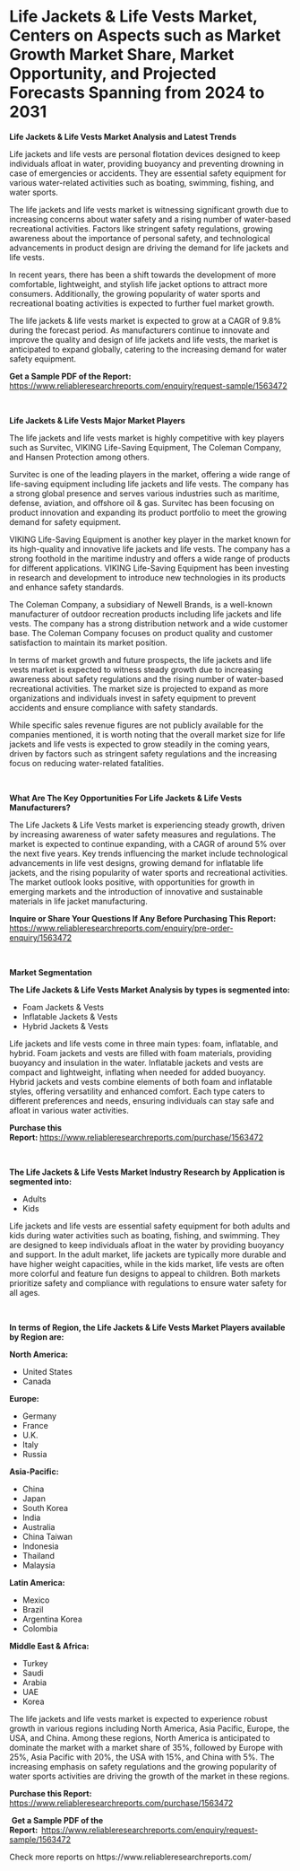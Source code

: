 <p><h1>Life Jackets & Life Vests Market, Centers on Aspects such as Market Growth Market Share, Market Opportunity, and Projected Forecasts Spanning from 2024 to 2031</h1></p><p><strong>Life Jackets & Life Vests Market Analysis and Latest Trends</strong></p>
<p><p>Life jackets and life vests are personal flotation devices designed to keep individuals afloat in water, providing buoyancy and preventing drowning in case of emergencies or accidents. They are essential safety equipment for various water-related activities such as boating, swimming, fishing, and water sports.</p><p>The life jackets and life vests market is witnessing significant growth due to increasing concerns about water safety and a rising number of water-based recreational activities. Factors like stringent safety regulations, growing awareness about the importance of personal safety, and technological advancements in product design are driving the demand for life jackets and life vests.</p><p>In recent years, there has been a shift towards the development of more comfortable, lightweight, and stylish life jacket options to attract more consumers. Additionally, the growing popularity of water sports and recreational boating activities is expected to further fuel market growth.</p><p>The life jackets & life vests market is expected to grow at a CAGR of 9.8% during the forecast period. As manufacturers continue to innovate and improve the quality and design of life jackets and life vests, the market is anticipated to expand globally, catering to the increasing demand for water safety equipment.</p></p>
<p><strong>Get a Sample PDF of the Report:&nbsp;</strong> <a href="https://www.reliableresearchreports.com/enquiry/request-sample/1563472">https://www.reliableresearchreports.com/enquiry/request-sample/1563472</a></p>
<p>&nbsp;</p>
<p><strong>Life Jackets & Life Vests Major Market Players</strong></p>
<p><p>The life jackets and life vests market is highly competitive with key players such as Survitec, VIKING Life-Saving Equipment, The Coleman Company, and Hansen Protection among others. </p><p>Survitec is one of the leading players in the market, offering a wide range of life-saving equipment including life jackets and life vests. The company has a strong global presence and serves various industries such as maritime, defense, aviation, and offshore oil & gas. Survitec has been focusing on product innovation and expanding its product portfolio to meet the growing demand for safety equipment.</p><p>VIKING Life-Saving Equipment is another key player in the market known for its high-quality and innovative life jackets and life vests. The company has a strong foothold in the maritime industry and offers a wide range of products for different applications. VIKING Life-Saving Equipment has been investing in research and development to introduce new technologies in its products and enhance safety standards.</p><p>The Coleman Company, a subsidiary of Newell Brands, is a well-known manufacturer of outdoor recreation products including life jackets and life vests. The company has a strong distribution network and a wide customer base. The Coleman Company focuses on product quality and customer satisfaction to maintain its market position.</p><p>In terms of market growth and future prospects, the life jackets and life vests market is expected to witness steady growth due to increasing awareness about safety regulations and the rising number of water-based recreational activities. The market size is projected to expand as more organizations and individuals invest in safety equipment to prevent accidents and ensure compliance with safety standards.</p><p>While specific sales revenue figures are not publicly available for the companies mentioned, it is worth noting that the overall market size for life jackets and life vests is expected to grow steadily in the coming years, driven by factors such as stringent safety regulations and the increasing focus on reducing water-related fatalities.</p></p>
<p>&nbsp;</p>
<p><strong>What Are The Key Opportunities For Life Jackets & Life Vests Manufacturers?</strong></p>
<p><p>The Life Jackets & Life Vests market is experiencing steady growth, driven by increasing awareness of water safety measures and regulations. The market is expected to continue expanding, with a CAGR of around 5% over the next five years. Key trends influencing the market include technological advancements in life vest designs, growing demand for inflatable life jackets, and the rising popularity of water sports and recreational activities. The market outlook looks positive, with opportunities for growth in emerging markets and the introduction of innovative and sustainable materials in life jacket manufacturing.</p></p>
<p><strong>Inquire or Share Your Questions If Any Before Purchasing This Report:</strong> <a href="https://www.reliableresearchreports.com/enquiry/pre-order-enquiry/1563472">https://www.reliableresearchreports.com/enquiry/pre-order-enquiry/1563472</a></p>
<p>&nbsp;</p>
<p><strong>Market Segmentation</strong></p>
<p><strong>The Life Jackets & Life Vests Market Analysis by types is segmented into:</strong></p>
<p><ul><li>Foam Jackets & Vests</li><li>Inflatable Jackets & Vests</li><li>Hybrid Jackets & Vests</li></ul></p>
<p><p>Life jackets and life vests come in three main types: foam, inflatable, and hybrid. Foam jackets and vests are filled with foam materials, providing buoyancy and insulation in the water. Inflatable jackets and vests are compact and lightweight, inflating when needed for added buoyancy. Hybrid jackets and vests combine elements of both foam and inflatable styles, offering versatility and enhanced comfort. Each type caters to different preferences and needs, ensuring individuals can stay safe and afloat in various water activities.</p></p>
<p><strong>Purchase this Report:&nbsp;</strong><a href="https://www.reliableresearchreports.com/purchase/1563472">https://www.reliableresearchreports.com/purchase/1563472</a></p>
<p>&nbsp;</p>
<p><strong>The Life Jackets & Life Vests Market Industry Research by Application is segmented into:</strong></p>
<p><ul><li>Adults</li><li>Kids</li></ul></p>
<p><p>Life jackets and life vests are essential safety equipment for both adults and kids during water activities such as boating, fishing, and swimming. They are designed to keep individuals afloat in the water by providing buoyancy and support. In the adult market, life jackets are typically more durable and have higher weight capacities, while in the kids market, life vests are often more colorful and feature fun designs to appeal to children. Both markets prioritize safety and compliance with regulations to ensure water safety for all ages.</p></p>
<p>&nbsp;</p>
<p><strong>In terms of Region, the Life Jackets & Life Vests Market Players available by Region are:</strong></p>
<p>
    <p> <strong> North America: </strong>
        <ul>
            <li>United States</li>
            <li>Canada</li>
        </ul>
        </p> 
    <p> <strong> Europe: </strong>
        <ul>
            <li>Germany</li>
            <li>France</li>
            <li>U.K.</li>
            <li>Italy</li>
            <li>Russia</li>
        </ul>
        </p> 
    <p> <strong> Asia-Pacific: </strong>
        <ul>
            <li>China</li>
            <li>Japan</li>
            <li>South Korea</li>
            <li>India</li>
            <li>Australia</li>
            <li>China Taiwan</li>
            <li>Indonesia</li>
            <li>Thailand</li>
            <li>Malaysia</li>
        </ul>
        </p> 
    <p> <strong> Latin America: </strong>
        <ul>
            <li>Mexico</li>
            <li>Brazil</li>
            <li>Argentina Korea</li>
            <li>Colombia</li>
        </ul>
        </p> 
    <p> <strong> Middle East & Africa: </strong>
        <ul>
            <li>Turkey</li>
            <li>Saudi</li>
            <li>Arabia</li>
            <li>UAE</li>
            <li>Korea</li>
        </ul>
    </p>
    </p>
<p><p>The life jackets and life vests market is expected to experience robust growth in various regions including North America, Asia Pacific, Europe, the USA, and China. Among these regions, North America is anticipated to dominate the market with a market share of 35%, followed by Europe with 25%, Asia Pacific with 20%, the USA with 15%, and China with 5%. The increasing emphasis on safety regulations and the growing popularity of water sports activities are driving the growth of the market in these regions.</p></p>
<p><strong>Purchase this Report: </strong><a href="https://www.reliableresearchreports.com/purchase/1563472">https://www.reliableresearchreports.com/purchase/1563472</a></p>
<p>&nbsp;<strong>Get a Sample PDF of the Report:&nbsp;&nbsp;</strong><a href="https://www.reliableresearchreports.com/enquiry/request-sample/1563472">https://www.reliableresearchreports.com/enquiry/request-sample/1563472</a></p>
<p><strong></strong></p>
<p>Check more reports on https://www.reliableresearchreports.com/</p>